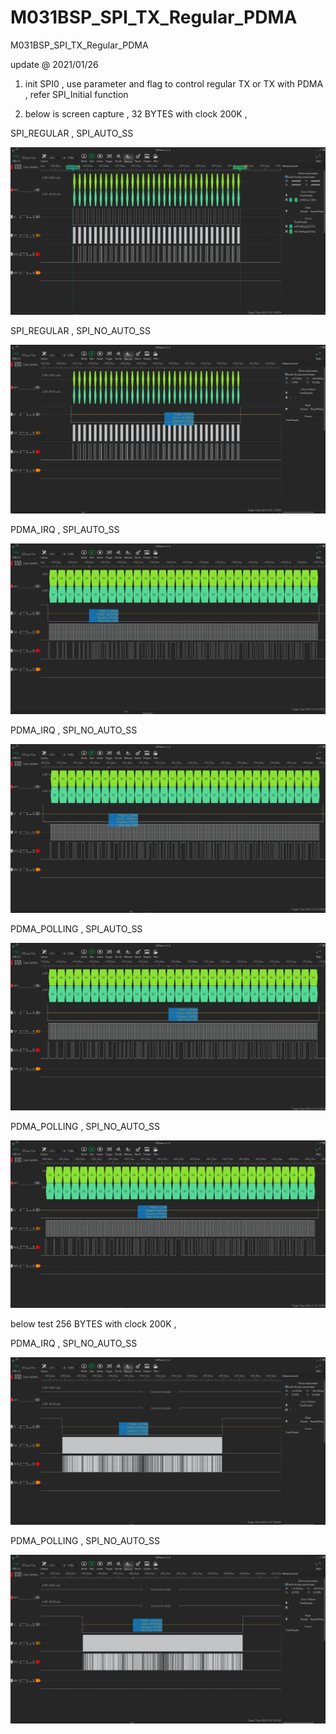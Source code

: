 # M031BSP_SPI_TX_Regular_PDMA
 M031BSP_SPI_TX_Regular_PDMA

update @ 2021/01/26

1. init SPI0 , use parameter and flag to control regular TX or TX with PDMA , refer SPI_Initial function

2. below is screen capture , 32 BYTES with clock 200K , 

SPI_REGULAR , SPI_AUTO_SS

![image](https://github.com/released/M031BSP_SPI_TX_Regular_PDMA/blob/main/timing0_ENABLE_SPI_REGULAR_ENABLE_SPI_AUTO_SS.jpg)

SPI_REGULAR , SPI_NO_AUTO_SS

![image](https://github.com/released/M031BSP_SPI_TX_Regular_PDMA/blob/main/timing1_ENABLE_SPI_REGULAR_ENABLE_SPI_NO_AUTO_SS.jpg)

PDMA_IRQ , SPI_AUTO_SS

![image](https://github.com/released/M031BSP_SPI_TX_Regular_PDMA/blob/main/timing2_ENABLE_SP_PDMA_IRQ_ENABLE_SPI_AUTO_SS.jpg)

PDMA_IRQ , SPI_NO_AUTO_SS

![image](https://github.com/released/M031BSP_SPI_TX_Regular_PDMA/blob/main/timing3_ENABLE_SPI_PDMA_IRQ_ENABLE_SPI_NO_AUTO_SS.jpg)

PDMA_POLLING , SPI_AUTO_SS

![image](https://github.com/released/M031BSP_SPI_TX_Regular_PDMA/blob/main/timing4_ENABLE_SPI_PDMA_POLLING_ENABLE_SPI_AUTO_SS.jpg)

PDMA_POLLING , SPI_NO_AUTO_SS

![image](https://github.com/released/M031BSP_SPI_TX_Regular_PDMA/blob/main/timing5_ENABLE_SPI_PDMA_POLLING_ENABLE_SPI_NO_AUTO_SS.jpg)



below test 256 BYTES with clock 200K , 

PDMA_IRQ , SPI_NO_AUTO_SS

![image](https://github.com/released/M031BSP_SPI_TX_Regular_PDMA/blob/main/timing6_ENABLE_SPI_PDMA_IRQ_ENABLE_SPI_NO_AUTO_SS_256bytes.jpg)

PDMA_POLLING , SPI_NO_AUTO_SS

![image](https://github.com/released/M031BSP_SPI_TX_Regular_PDMA/blob/main/timing7_ENABLE_SPI_PDMA_POLLING_ENABLE_SPI_NO_AUTO_SS_256bytes.jpg)

